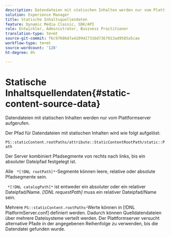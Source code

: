 ```yaml
---
description: Datendateien mit statischen Inhalten werden nur vom Plattformserver aufgerufen.
solution: Experience Manager
title: Statische Inhaltsquellendaten
feature: Dynamic Media Classic, SDK/API
role: Entwickler, Administrator, Business Practitioner
translation-type: tm+mt
source-git-commit: f6c97606d7a4209427316d7367013ad9585a5cae
workflow-type: tm+mt
source-wordcount: '128'
ht-degree: 0%

---
```



# Statische Inhaltsquellendaten{#static-content-source-data}

Datendateien mit statischen Inhalten werden nur vom Plattformserver aufgerufen.

Der Pfad für Datendateien mit statischen Inhalten wird wie folgt aufgelöst:

`PS::staticContent.rootPaths/attribute::StaticContentRootPath/static::Path`

Der Server kombiniert Pfadsegmente von rechts nach links, bis ein absoluter Dateipfad festgelegt ist.

Alle ` *[!DNL rootPath]*`-Segmente können leere, relative oder absolute Pfadsegmente sein.

` *[!DNL catalogPath]*` ist entweder ein absoluter oder ein relativer Dateipfad/Name. *[!DNL requestPath]* muss ein relativer Dateipfad/Name sein.

Mehrere `PS::staticContent.rootPaths`-Werte können in [!DNL PlatformServer.conf] definiert werden. Dadurch können Quelldatendateien über mehrere Dateisysteme verteilt werden. Der Plattformserver versucht alternative Pfade in der angegebenen Reihenfolge zu verwenden, bis die Datendatei gefunden wurde.
